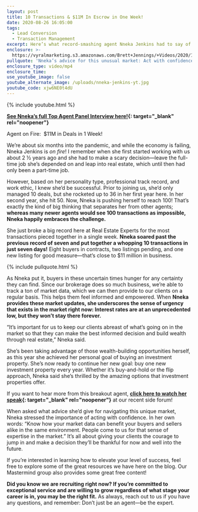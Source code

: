 ```yaml
---
layout: post
title: 10 Transactions & $11M In Escrow in One Week!
date: 2020-08-26 16:05:00
tags:
  - Lead Conversion
  - Transaction Management
excerpt: Here’s what record-smashing agent Nneka Jenkins had to say of her success.
enclosure: >-
  https://vyralmarketing.s3.amazonaws.com/Brett+Jennings/+Videos/2020/10+Transactions+%26+%2411M+In+Escrow+in+One+Week!.mp4
pullquote: 'Nneka’s advice for this unusual market: Act with confidence.'
enclosure_type: video/mp4
enclosure_time:
use_youtube_image: false
youtube_alternate_image: /uploads/nneka-jenkins-yt.jpg
youtube_code: xjw6NE0t4dU
---
```


{% include youtube.html %}

**[See Nneka’s full Top Agent Panel Interview here\!](https://vimeo.com/447022694){: target="_blank" rel="noopener"}**

Agent on Fire: &nbsp;$11M in Deals in 1 Week\!

We’re about six months into the pandemic, and while the economy is failing, Nneka Jenkins is *on fire*\! I remember when she first started working with us about 2 ½ years ago and she had to make a scary decision—leave the full-time job she’s depended on and leap into real estate, which until then had only been a part-time job.&nbsp;

However, based on her personality type, professional track record, and work ethic, I knew she’d be successful. Prior to joining us, she’d only managed 10 deals, but she rocketed up to 36 in her first year here. In her second year, she hit 50. Now, Nneka is pushing herself to reach 100\! That’s exactly the kind of big thinking that separates her from other agents; **whereas many newer agents would see 100 transactions as impossible, Nneka happily embraces the challenge.&nbsp;**

She just broke a big record here at Real Estate Experts for the most transactions pieced together in a single week. **Nneka soared past the previous record of seven and put together a whopping 10 transactions in just seven days\!** Eight buyers in contracts, two listings pending, and one new listing for good measure—that’s close to $11 million in business.&nbsp;

{% include pullquote.html %}

As Nneka put it, buyers in these uncertain times hunger for any certainty they can find. Since our brokerage does so much business, we’re able to track a ton of market data, which we can then provide to our clients on a regular basis. This helps them feel informed and empowered. When **Nneka provides these market updates, she underscores the sense of urgency that exists in the market right now: Interest rates are at an unprecedented low, but they won’t stay there forever.**

“It’s important for us to keep our clients abreast of what’s going on in the market so that they can make the best informed decision and build wealth through real estate,” Nneka said.

She’s been taking advantage of those wealth-building opportunities herself, as this year she achieved her personal goal of buying an investment property. She’s now ready to continue her new goal: buy one new investment property every year. Whether it’s buy-and-hold or the flip approach, Nneka said she’s thrilled by the amazing options that investment properties offer.&nbsp;

If you want to hear more from this breakout agent, **[click here to watch her speak](https://vimeo.com/447022694){: target="_blank" rel="noopener"}**&nbsp;at our recent side forum\!

When asked what advice she’d give for navigating this unique market, Nneka stressed the importance of acting with confidence. In her own words: “Know how your market data can benefit your buyers and sellers alike in the same environment. People come to us for that sense of expertise in the market.” It’s all about giving your clients the courage to jump in and make a decision they’ll be thankful for now and well into the future.&nbsp;

If you’re interested in learning how to elevate your level of success, feel free to explore some of the great resources we have here on the blog. Our Mastermind group also provides some great free content\!&nbsp;

**Did you know we are recruiting right now? If you’re committed to exceptional service and are willing to grow regardless of what stage your career is in, you may be the right fit.** As always, reach out to us if you have any questions, and remember: Don’t just be an agent—be the expert.